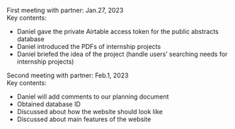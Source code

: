 
First meeting with partner: Jan.27, 2023 <br>
Key contents:
* Daniel gave the private Airtable access token for the public abstracts database
* Daniel introduced the PDFs of internship projects
* Daniel briefed the idea of the project (handle users’ searching needs for internship projects)

Second meeting with partner: Feb.1, 2023 <br>
Key contents:
* Daniel will add comments to our planning document
* Obtained database ID
* Discussed about how the website should look like
* Discussed about main features of the website

